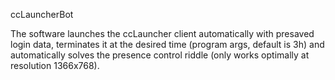 ccLauncherBot

The software launches the ccLauncher client automatically with presaved login data,
terminates it at the desired time (program args, default is 3h) and
automatically solves the presence control riddle (only works optimally at resolution 1366x768).
